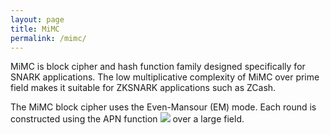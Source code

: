 ```yaml
---
layout: page
title: MiMC
permalink: /mimc/
---
```

MiMC is block cipher and hash function family designed specifically for SNARK applications. The low multiplicative complexity of MiMC over prime field makes it
suitable for ZKSNARK applications such as ZCash.

The MiMC block cipher uses the Even-Mansour (EM) mode. Each round is constructed using the APN function ![](https://latex.codecogs.com/svg.latex?f(x)%3Dx^3) over a large field. 
